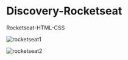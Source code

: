 # Discovery-Rocketseat
 Rocketseat-HTML-CSS

 ![rocketseat1](C:\Users\WELLINGTON\Desktop\rocketseat1.jpg)

 ![rocketseat2](C:\Users\WELLINGTON\Desktop\rocketseat2.jpg)
